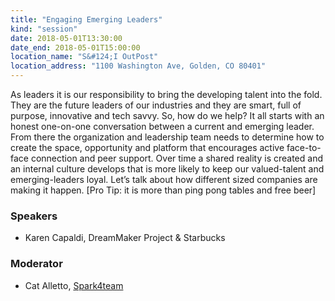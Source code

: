 ```yaml
---
title: "Engaging Emerging Leaders"
kind: "session"
date: 2018-05-01T13:30:00
date_end: 2018-05-01T15:00:00
location_name: "S&#124;I OutPost"
location_address: "1100 Washington Ave, Golden, CO 80401"
---
```


As leaders it is our responsibility to bring the developing talent into the fold. They are the future leaders of our industries and they are smart, full of purpose, innovative and tech savvy. So, how do we help? It all starts with an honest one-on-one conversation between a current and emerging leader. From there the organization and leadership team needs to determine how to create the space, opportunity and platform that encourages active face-to-face connection and peer support. Over time a shared reality is created and an internal culture develops that is more likely to keep our valued-talent and emerging-leaders loyal. Let’s talk about how different sized companies are making it happen. [Pro Tip: it is more than ping pong tables and free beer]

### Speakers
- Karen Capaldi, DreamMaker Project & Starbucks

### Moderator
- Cat Alletto, [Spark4team](https://www.spark4team.com/)
